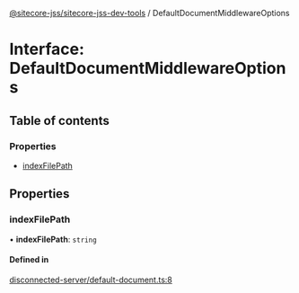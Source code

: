 [@sitecore-jss/sitecore-jss-dev-tools](../README.md) / DefaultDocumentMiddlewareOptions

# Interface: DefaultDocumentMiddlewareOptions

## Table of contents

### Properties

- [indexFilePath](DefaultDocumentMiddlewareOptions.md#indexfilepath)

## Properties

### indexFilePath

• **indexFilePath**: `string`

#### Defined in

[disconnected-server/default-document.ts:8](https://github.com/Sitecore/jss/blob/090e9187e/packages/sitecore-jss-dev-tools/src/disconnected-server/default-document.ts#L8)
